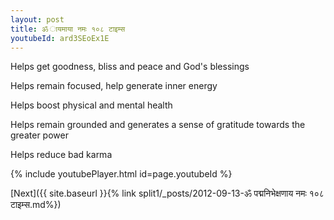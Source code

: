 ```yaml
---
layout: post
title: ॐ ायमाया नमः १०८ टाइम्स
youtubeId: ard3SEoEx1E
---
```

 
 
Helps get goodness, bliss and peace and God's blessings
 
Helps remain focused, help generate inner energy 
 
Helps boost physical and mental health 
 
Helps remain grounded and generates a sense of gratitude towards the greater power 
 
Helps reduce bad karma
 
 
 
 


{% include youtubePlayer.html id=page.youtubeId %}
 
[Next]({{ site.baseurl }}{% link  split1/_posts/2012-09-13-ॐ पद्मनिभेक्षणाय नमः १०८ टाइम्स.md%})
 
